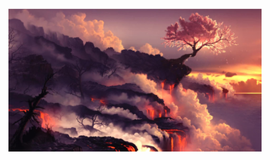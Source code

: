 ![image](https://github.com/1766095699/1766095699.github.io/blob/master/pic/%E7%BA%BF%E7%A8%8B/bg.jpg)
